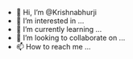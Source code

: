 - 👋 Hi, I’m @Krishnabhurji
- 👀 I’m interested in ...
- 🌱 I’m currently learning ...
- 💞️ I’m looking to collaborate on ...
- 📫 How to reach me ...

<!---
Krishnabhurji/Krishnabhurji is a ✨ special ✨ repository because its `README.md` (this file) appears on your GitHub profile.
You can click the Preview link to take a look at your changes.
--->
